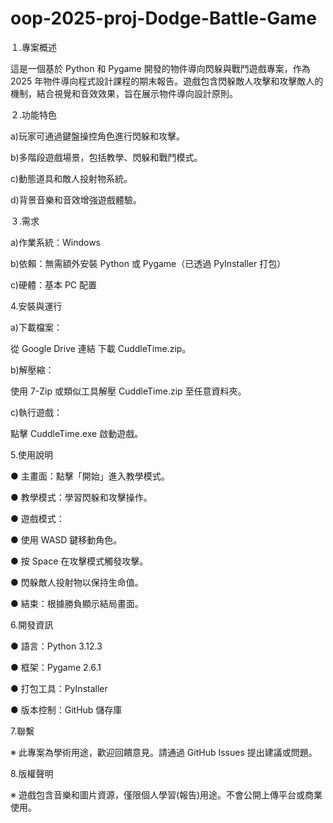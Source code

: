 # oop-2025-proj-Dodge-Battle-Game
１.專案概述

這是一個基於 Python 和 Pygame 開發的物件導向閃躲與戰鬥遊戲專案，作為 2025 年物件導向程式設計課程的期末報告。遊戲包含閃躲敵人攻擊和攻擊敵人的機制，結合視覺和音效效果，旨在展示物件導向設計原則。

２.功能特色

a)玩家可通過鍵盤操控角色進行閃躲和攻擊。

b)多階段遊戲場景，包括教學、閃躲和戰鬥模式。

c)動態道具和敵人投射物系統。

d)背景音樂和音效增強遊戲體驗。

３.需求

a)作業系統：Windows

b)依賴：無需額外安裝 Python 或 Pygame（已透過 PyInstaller 打包）

c)硬體：基本 PC 配置

4.安裝與運行

a)下載檔案：

從 Google Drive 連結 下載 CuddleTime.zip。

b)解壓縮：

使用 7-Zip 或類似工具解壓 CuddleTime.zip 至任意資料夾。

c)執行遊戲：

點擊 CuddleTime.exe 啟動遊戲。

5.使用說明

● 主畫面：點擊「開始」進入教學模式。

● 教學模式：學習閃躲和攻擊操作。

● 遊戲模式：

● 使用 WASD 鍵移動角色。

● 按 Space 在攻擊模式觸發攻擊。

● 閃躲敵人投射物以保持生命值。

● 結束：根據勝負顯示結局畫面。

6.開發資訊

● 語言：Python 3.12.3

● 框架：Pygame 2.6.1

● 打包工具：PyInstaller

● 版本控制：GitHub 儲存庫

7.聯繫

※ 此專案為學術用途，歡迎回饋意見。請通過 GitHub Issues 提出建議或問題。

8.版權聲明

※ 遊戲包含音樂和圖片資源，僅限個人學習(報告)用途。不會公開上傳平台或商業使用。
